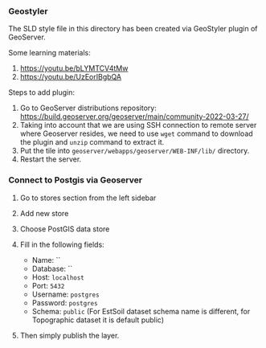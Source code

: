 ### Geostyler

The SLD style file in this directory has been created via GeoStyler plugin of GeoServer.

Some learning materials:
1. https://youtu.be/bLYMTCV4tMw
2. https://youtu.be/UzEorIBgbQA


Steps to add plugin:

1. Go to GeoServer distributions repository: https://build.geoserver.org/geoserver/main/community-2022-03-27/
2. Taking into account that we are using SSH connection to remote server where Geoserver resides, we need to use `wget` command to download the plugin and `unzip` command to extract it.
3. Put the tile into `geoserver/webapps/geoserver/WEB-INF/lib/` directory.
4. Restart the server.

### Connect to Postgis via Geoserver

1. Go to stores section from the left sidebar
2. Add new store
3. Choose PostGIS data store
4. Fill in the following fields:
    * Name: ``
    * Database: ``
    * Host: `localhost`
    * Port: `5432`
    * Username: `postgres`
    * Password: `postgres`
    * Schema: `public` (For EstSoil dataset schema name is different, for Topographic dataset it is default public)

5. Then simply publish the layer.